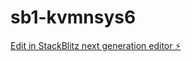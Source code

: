 # sb1-kvmnsys6

[Edit in StackBlitz next generation editor ⚡️](https://stackblitz.com/~/github.com/crypto-root/sb1-kvmnsys6)
